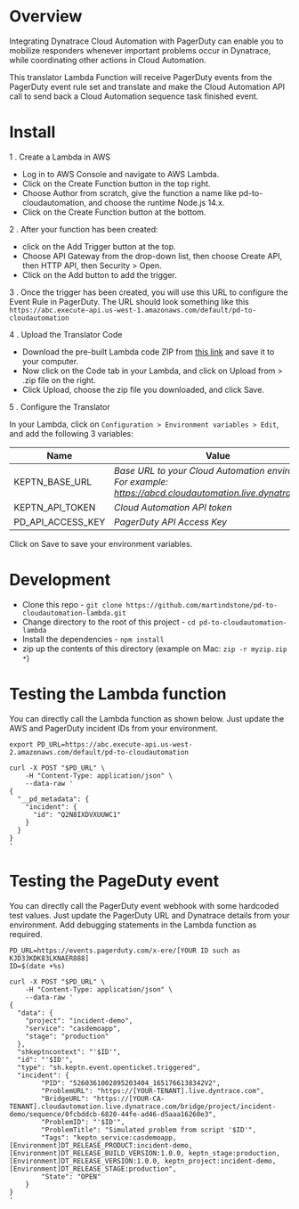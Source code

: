 # Overview

Integrating Dynatrace Cloud Automation with PagerDuty can enable you to mobilize responders whenever important problems occur in Dynatrace, while coordinating other actions in Cloud Automation.

This translator Lambda Function will receive PagerDuty events from the PagerDuty event rule set and translate and make the Cloud Automation API call to send back a Cloud Automation sequence task finished event.

# Install

1 . Create a Lambda in AWS

  * Log in to AWS Console and navigate to AWS Lambda. 
  * Click on the Create Function button in the top right. 
  * Choose Author from scratch, give the function a name like pd-to-cloudautomation, and choose the runtime Node.js 14.x. 
  * Click on the Create Function button at the bottom. 

2 . After your function has been created:

  * click on the Add Trigger button at the top. 
  * Choose API Gateway from the drop-down list, then choose Create API, then HTTP API, then Security > Open. 
  * Click on the Add button to add the trigger. 

3 . Once the trigger has been created, you will use this URL to configure the Event Rule in PagerDuty. The URL should look something like this `https://abc.execute-api.us-west-1.amazonaws.com/default/pd-to-cloudautomation`

4 . Upload the Translator Code

  * Download the pre-built Lambda code ZIP from [this link](https://github.com/martindstone/pd-to-cloudautomation-lambda/releases/) and save it to your computer.  
  * Now click on the Code tab in your Lambda, and click on Upload from > .zip file on the right. 
  * Click Upload, choose the zip file you downloaded, and click Save.

5 . Configure the Translator

In your Lambda, click on `Configuration > Environment variables > Edit`, and add the following 3 variables:

| Name | Value |
| ---- | ----- |
| KEPTN_BASE_URL | _Base URL to your Cloud Automation environment. For example: https://abcd.cloudautomation.live.dynatrace.com_ |
| KEPTN_API_TOKEN | _Cloud Automation API token_ |
| PD_API_ACCESS_KEY | _PagerDuty API Access Key_ |

Click on Save to save your environment variables.

# Development

- Clone this repo - `git clone https://github.com/martindstone/pd-to-cloudautomation-lambda.git`
- Change directory to the root of this project - `cd pd-to-cloudautomation-lambda`
- Install the dependencies - `npm install`
- zip up the contents of this directory (example on Mac: `zip -r myzip.zip *`)

# Testing the Lambda function

You can directly call the Lambda function as shown below. Just update the AWS and PagerDuty incident IDs from your environment.

```
export PD_URL=https://abc.execute-api.us-west-2.amazonaws.com/default/pd-to-cloudautomation

curl -X POST "$PD_URL" \
    -H "Content-Type: application/json" \
    --data-raw '
{
  "__pd_metadata": {
    "incident": {
      "id": "Q2N8IXDVXUUWC1"
    }
  }
}
'
```

# Testing the PageDuty event

You can directly call the PagerDuty event webhook with some hardcoded test values. Just update the PagerDuty URL and Dynatrace details from your environment.  Add debugging statements in the Lambda function as required.

```
PD_URL=https://events.pagerduty.com/x-ere/[YOUR ID such as KJD33KDK83LKNAER888]
ID=$(date +%s)

curl -X POST "$PD_URL" \
    -H "Content-Type: application/json" \
    --data-raw '
{
  "data": {
    "project": "incident-demo",
    "service": "casdemoapp",
    "stage": "production"
  },
  "shkeptncontext": "'$ID'",
  "id": "'$ID'",
  "type": "sh.keptn.event.openticket.triggered",
  "incident": {
        "PID": "5260361002895203404_1651766138342V2",
        "ProblemURL": "https://[YOUR-TENANT].live.dyntrace.com",
        "BridgeURL": "https://[YOUR-CA-TENANT].cloudautomation.live.dynatrace.com/bridge/project/incident-demo/sequence/0fcbddcb-6820-44fe-ad46-d5aaa16260e3",
        "ProblemID": "'$ID'",
        "ProblemTitle": "Simulated problem from script '$ID'",
        "Tags": "keptn_service:casdemoapp, [Environment]DT_RELEASE_PRODUCT:incident-demo, [Environment]DT_RELEASE_BUILD_VERSION:1.0.0, keptn_stage:production, [Environment]DT_RELEASE_VERSION:1.0.0, keptn_project:incident-demo, [Environment]DT_RELEASE_STAGE:production",
        "State": "OPEN"
    }
}
'
```